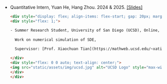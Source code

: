 - Quantitative Intern, Yuan He, Hang Zhou. 2024 & 2025. [[Slides]](https://github.com/WangLin1126/wanglin1126.github.io/blob/main/static/assets/file/0718.pdf)

  ```html
  <div style="display: flex; align-items: flex-start; gap: 20px; margin-bottom: 1em;">
  <div style="flex: 1;">
  
  - Summer Research Student, University of San Diego (UCSD), Online,
    
    Work on numerical simulation of SDE,
    
    Supervisor: [Prof. Xiaochuan Tian](https://mathweb.ucsd.edu/~xatian/).
  
  </div>
  <div style="flex: 0 0 auto; text-align: center;">
  <img src="static/assets/img/ucsd.jpg" alt="UCSD Logo" style="max-width: 120px; height: auto;">
  </div>
  </div>
  ```

